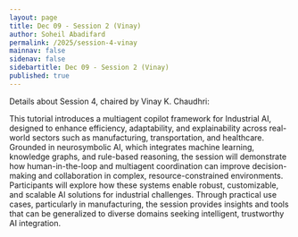 ```yaml
---
layout: page
title: Dec 09 - Session 2 (Vinay)
author: Soheil Abadifard
permalink: /2025/session-4-vinay
mainnav: false
sidenav: false
sidebartitle: Dec 09 - Session 2 (Vinay)
published: true
---
```


Details about Session 4, chaired by Vinay K. Chaudhri:

This tutorial introduces a multiagent copilot framework for Industrial AI, designed to enhance efficiency, adaptability, and explainability across real-world sectors such as manufacturing, transportation, and healthcare. Grounded in neurosymbolic AI, which integrates machine learning, knowledge graphs, and rule-based reasoning, the session will demonstrate how human-in-the-loop and multiagent coordination can improve decision-making and collaboration in complex, resource-constrained environments. Participants will explore how these systems enable robust, customizable, and scalable AI solutions for industrial challenges. Through practical use cases, particularly in manufacturing, the session provides insights and tools that can be generalized to diverse domains seeking intelligent, trustworthy AI integration.


